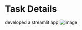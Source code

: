 # Task Details
developed a streamlit app 
![image](https://user-images.githubusercontent.com/41492919/126047406-b8ffee07-5298-47fe-8387-c6940d5931e1.png)
